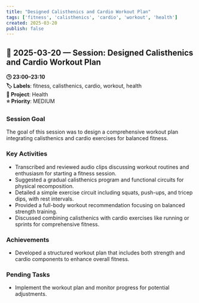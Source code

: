 ```yaml
---
title: "Designed Calisthenics and Cardio Workout Plan"
tags: ['fitness', 'calisthenics', 'cardio', 'workout', 'health']
created: 2025-03-20
publish: false
---
```


## 📅 2025-03-20 — Session: Designed Calisthenics and Cardio Workout Plan

**🕒 23:00–23:10**  
**🏷️ Labels**: fitness, calisthenics, cardio, workout, health  
**📂 Project**: Health  
**⭐ Priority**: MEDIUM  


### Session Goal
The goal of this session was to design a comprehensive workout plan integrating calisthenics and cardio exercises for balanced fitness.

### Key Activities
- Transcribed and reviewed audio clips discussing workout routines and enthusiasm for starting a fitness session.
- Suggested a gradual calisthenics program and functional circuits for physical recomposition.
- Detailed a simple exercise circuit including squats, push-ups, and tricep dips, with rest intervals.
- Provided a full-body workout recommendation focusing on balanced strength training.
- Discussed combining calisthenics with cardio exercises like running or sprints for comprehensive fitness.

### Achievements
- Developed a structured workout plan that includes both strength and cardio components to enhance overall fitness.

### Pending Tasks
- Implement the workout plan and monitor progress for potential adjustments.
